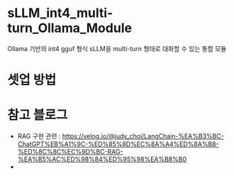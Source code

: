 # sLLM_int4_multi-turn_Ollama_Module  
Ollama 기반의 int4 gguf 형식 sLLM을 multi-turn 형태로 대화할 수 있는 통합 모듈  
  
# 셋업 방법  










# 참고 블로그  
- RAG 구현 관련 : https://velog.io/@judy_choi/LangChain-%EA%B3%BC-ChatGPT%EB%A1%9C-%ED%85%8D%EC%8A%A4%ED%8A%B8-%ED%8C%8C%EC%9D%BC-RAG-%EA%B5%AC%ED%98%84%ED%95%98%EA%B8%B0  
- 


